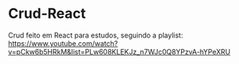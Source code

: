 # Crud-React
Crud feito em React para estudos, seguindo a playlist: https://www.youtube.com/watch?v=pCkw6b5HRkM&list=PLw608KLEKJz_n7WJc0Q8YPzvA-hYPeXRU